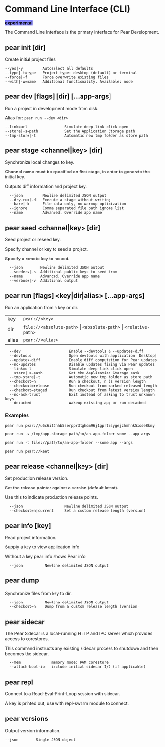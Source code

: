 # Command Line Interface (CLI) 

<mark style="background-color: rgba(132,132,255,1);">**experimental**</mark>

The Command Line Interface is the primary interface for Pear Development.

## pear init [dir]

Create initial project files.

```
--yes|-y         Autoselect all defaults
--type|-t=type   Project type: desktop (default) or terminal
--force|-f       Force overwrite existing files
--with|-w=name   Additional functionality. Available: node
```
  
## pear dev [flags] [dir] [...app-args]

Run a project in development mode from disk.

Alias for: `pear run --dev <dir>`

```
--link=url                 Simulate deep-link click open
--store|-s=path            Set the Application Storage path
--tmp-store|-t             Automatic new tmp folder as store path
```  
## pear stage <channel|key> [dir]

Synchronize local changes to key.

Channel name must be specified on first stage,
in order to generate the initial key.

Outputs diff information and project key.

```
  --json         Newline delimited JSON output
  --dry-run|-d   Execute a stage without writing
  --bare|-b      File data only, no warmup optimization
  --ignore       Comma separated file path ignore list
  --name         Advanced. Override app name
```
  
## pear seed <channel|key> [dir]

Seed project or reseed key.

Specify channel or key to seed a project.

Specify a remote key to reseed.

```
  --json        Newline delimited JSON output
  --seeders|-s  Additional public keys to seed from
  --name        Advanced. Override app name
  --verbose|-v  Additional output
```
  
## pear run [flags] <key|dir|alias> [...app-args]

Run an application from a key or dir.

|       |                                                   |
|-------|---------------------------------------------------|
| key   | `pear://<key>`                            |
| dir   | `file://<absolute-path>` \| `<absolute-path>` \| `<relative-path>` |
| alias | `pear://<alias>`                          |


```
  --dev                      Enable --devtools & --updates-diff
  --devtools                 Open devtools with application [Desktop]
  --updates-diff             Enable diff computation for Pear.updates
  --no-updates               Disable updates firing via Pear.updates
  --link=url                 Simulate deep-link click open
  --store|-s=path            Set the Application Storage path
  --tmp-store|-t             Automatic new tmp folder as store path
  --checkout=n               Run a checkout, n is version length
  --checkout=release         Run checkout from marked released length
  --checkout=staged          Run checkout from latest version length
  --no-ask-trust             Exit instead of asking to trust unknown keys
  --detached                 Wakeup existing app or run detached
```

### Examples 

```
pear run pear://u6c6it1hhb5serppr3tghdm96j1gprtesygejzhmhnk5xsse8kmy
```

```
pear run -s /tmp/app-storage path/to/an-app-folder some --app args
```

```
pear run -t file://path/to/an-app-folder --some app --args
```

```
pear run pear://keet
```

## pear release <channel|key> [dir]

Set production release version.

Set the release pointer against a version (default latest).

Use this to indicate production release points.

```
  --json                   Newline delimited JSON output
  --checkout=n|current     Set a custom release length (version)
```
  
## pear info [key]

Read project information.

Supply a key to view application info

Without a key pear info shows Pear info

```
  --json          Newline delimited JSON output
```
  
## pear dump <key> <dir>

Synchronize files from key to dir.

```
  --json          Newline delimited JSON output
  --checkout=n    Dump from a custom release length (version)
```
  
## pear sidecar

The Pear Sidecar is a local-running HTTP and IPC server which
provides access to corestores.

This command instructs any existing sidecar process to shutdown
and then becomes the sidecar.

```
  --mem              memory mode: RAM corestore
  --attach-boot-io   include initial sidecar I/O (if applicable)
```
  
## pear repl

Connect to a Read-Eval-Print-Loop session with sidecar.

A key is printed out, use with repl-swarm module to connect.

## pear versions

Output version information.

```
--json        Single JSON object
```
  
  
